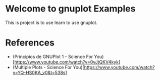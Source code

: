 # Welcome to gnuplot Examples

This is project is to use learn to use gnuplot.

# References
- (Principios de GNUPlot 1 - Science For You)[https://www.youtube.com/watch?v=0vJtQKV4kyk]
- (Multiple Plots - Science For You)[https://www.youtube.com/watch?v=YQ-HS0KA_v0&t=538s]
